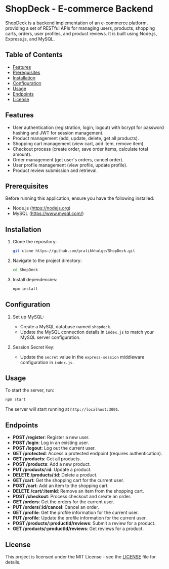 # ShopDeck - E-commerce Backend

ShopDeck is a backend implementation of an e-commerce platform, providing a set of RESTful APIs for managing users, products, shopping carts, orders, user profiles, and product reviews. It is built using Node.js, Express.js, and MySQL.

## Table of Contents

- [Features](#features)
- [Prerequisites](#prerequisites)
- [Installation](#installation)
- [Configuration](#configuration)
- [Usage](#usage)
- [Endpoints](#endpoints)
- [License](#license)

## Features

- User authentication (registration, login, logout) with bcrypt for password hashing and JWT for session management.
- Product management (add, update, delete, get all products).
- Shopping cart management (view cart, add item, remove item).
- Checkout process (create order, save order items, calculate total amount).
- Order management (get user's orders, cancel order).
- User profile management (view profile, update profile).
- Product review submission and retrieval.

## Prerequisites

Before running this application, ensure you have the following installed:

- Node.js (https://nodejs.org)
- MySQL (https://www.mysql.com/)

## Installation

1. Clone the repository:

    ```bash
    git clone https://github.com/pratikkhulge/ShopDeck.git
    ```

2. Navigate to the project directory:

    ```bash
    cd ShopDeck
    ```

3. Install dependencies:

    ```bash
    npm install
    ```

## Configuration

1. Set up MySQL:
   
   - Create a MySQL database named `shopdeck`.
   - Update the MySQL connection details in `index.js` to match your MySQL server configuration.

2. Session Secret Key:
   
   - Update the `secret` value in the `express-session` middleware configuration in `index.js`.

## Usage

To start the server, run:

```bash
npm start
```

The server will start running at `http://localhost:3001`.

## Endpoints

- **POST /register**: Register a new user.
- **POST /login**: Log in an existing user.
- **POST /logout**: Log out the current user.
- **GET /protected**: Access a protected endpoint (requires authentication).
- **GET /products**: Get all products.
- **POST /products**: Add a new product.
- **PUT /products/:id**: Update a product.
- **DELETE /products/:id**: Delete a product.
- **GET /cart**: Get the shopping cart for the current user.
- **POST /cart**: Add an item to the shopping cart.
- **DELETE /cart/:itemId**: Remove an item from the shopping cart.
- **POST /checkout**: Process checkout and create an order.
- **GET /orders**: Get the orders for the current user.
- **PUT /orders/:id/cancel**: Cancel an order.
- **GET /profile**: Get the profile information for the current user.
- **PUT /profile**: Update the profile information for the current user.
- **POST /products/:productId/reviews**: Submit a review for a product.
- **GET /products/:productId/reviews**: Get reviews for a product.

## License

This project is licensed under the MIT License - see the [LICENSE](LICENSE) file for details.
